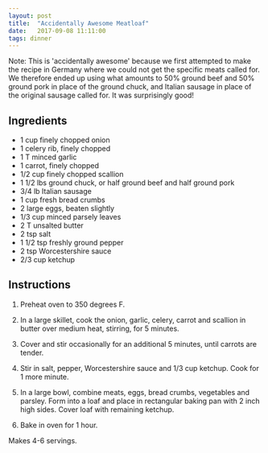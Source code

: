 ```yaml
---
layout: post
title:  "Accidentally Awesome Meatloaf"
date:   2017-09-08 11:11:00
tags: dinner
---
```


Note: This is 'accidentally awesome' because we first attempted to make the
recipe in Germany where we could not get the specific meats called for. We
therefore ended up using what amounts to 50% ground beef and 50% ground pork in
place of the ground chuck, and Italian sausage in place of the original sausage
called for. It was surprisingly good!

Ingredients
-----------
- 1 cup finely chopped onion
- 1 celery rib, finely chopped
- 1 T minced garlic
- 1 carrot, finely chopped
- 1/2 cup finely chopped scallion
- 1 1/2 lbs ground chuck, or half ground beef and half ground pork
- 3/4 lb Italian sausage
- 1 cup fresh bread crumbs
- 2 large eggs, beaten slightly
- 1/3 cup minced parsely leaves
- 2 T unsalted butter
- 2 tsp salt
- 1 1/2 tsp freshly ground pepper
- 2 tsp Worcestershire sauce
- 2/3 cup ketchup

Instructions
------------
1. Preheat oven to 350 degrees F.

2. In a large skillet, cook the onion, garlic, celery, carrot and scallion in butter over medium heat, stirring, for 5 minutes.

3. Cover and stir occasionally for an additional 5 minutes, until carrots are tender.

4. Stir in salt, pepper, Worcestershire sauce and 1/3 cup ketchup. Cook for 1 more minute.

5. In a large bowl, combine meats, eggs, bread crumbs, vegetables and parsley. Form into a loaf and place in rectangular baking pan with 2 inch high sides. Cover loaf with remaining ketchup.

6. Bake in oven for 1 hour.

Makes 4-6 servings.

